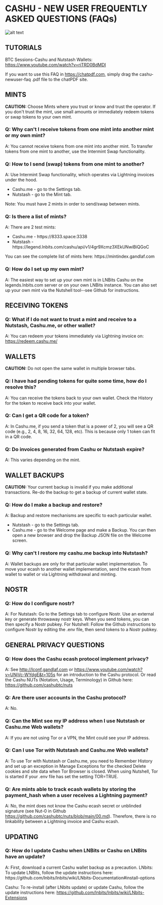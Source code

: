 <h1>CASHU - NEW USER FREQUENTLY ASKED QUESTIONS (FAQs)</h1>

![alt text](https://github.com/findingsov/cashu-newuser-faq/blob/main/CashuImg.png "Logo Title Text 1")

<h2>TUTORIALS</h2>

BTC Sessions-Cashu and Nutstash Wallets: https://www.youtube.com/watch?v=riTRD0BdMDI

If you want to use this FAQ in https://chatpdf.com, simply drag the cashu-newuser-faq
.pdf file to the chatPDF site.

<h2>MINTS</h2>

<b>CAUTION:</b> Choose Mints where you trust or know and trust the operator.  If you don't trust the mint, use small amounts or immediately redeem tokens or swap tokens to your own mint.

<h3>Q: Why can't I receive tokens from one mint into another mint or my own mint?</h3>

A: You cannot receive tokens from one mint into another mint.  To transfer tokens from one mint to another, use the Intermint Swap functionality. 

<h3>Q: How to I send (swap) tokens from one mint to another?</h3>

A: Use Intermint Swap functionality, which operates via Lightning invoices under the hood.
<ul>
    <li> Cashu.me - go to the Settings tab.</li>
     <li> Nutstash - go to the Mint tab. </li>
</ul>

Note: You must have 2 mints in order to send/swap between mints.

<h3>Q: Is there a list of mints?</h3>

A: There are 2 test mints: 
<ul>
    <li> Cashu.me - https://8333.space:3338 </li>
     <li>Nutstash - https://legend.lnbits.com/cashu/api/v1/4gr9Xcmz3XEkUNwiBiQGoC </li>
</ul>
You can see the complete list of mints here: https://mintindex.gandlaf.com 

<h3>Q: How do I set up my own mint?</h3>

A: The easiest way to set up your own mint is in LNBits Cashu on the legends.lnbits.com server or on your own LNBits instance. You can also set up your own mint via the Nutshell tool--see Github for instructions.

<h2>RECEIVING TOKENS</h2>

<h3>Q: What if I do not want to trust a mint and receive to a Nutstash, Cashu.me, or other wallet?</h3>

A: You can redeem your tokens immediately via Lightning invoice on: https://redeem.cashu.me/

<h2>WALLETS</h2>
    
<b>CAUTION:</b> Do not open the same wallet in multiple browser tabs.
 
<h3>Q: I have had pending tokens for quite some time, how do I resolve this?</h3>

A: You can receive the tokens back to your own wallet. Check the History for the token to receive back into your wallet.

<h3>Q:  Can I get a QR code for a token?</h3>

A: In Cashu.me, if you send a token that is a power of 2, you will see a QR code (e.g., 2, 4, 8, 16, 32, 64, 128, etc). This is because only 1 token can fit in a QR code.

<h3>Q: Do invoices generated from Cashu or Nutstash expire?</h3>

A: This varies depending on the mint. 

<h2>WALLET BACKUPS</h2>

<b>CAUTION:</b> Your current backup is invalid if you make additional transactions.  Re-do the backup to get a backup of current wallet state.

<h3>Q: How do I make a backup and restore?</h3>
A:  Backup and restore mechanisms are specific to each particular wallet.
<ul>
     <li> Nutstash - go to the Settings tab. </li>
    <li> Cashu.me - go to the Welcome page and make a Backup.  You can then open a new browser and drop the Backup JSON file on the Welcome screen.  </li>
</ul>

<h3>Q: Why can't I restore my cashu.me backup into Nutstash? </h3>

A: Wallet backups are only for that particular wallet implementation. To move your ecash to another wallet implementation, send the ecash from wallet to wallet or via Lightning withdrawal and minting.

<h2>NOSTR</h2>

<h3>Q: How do I configure nostr?</h3>

A:  For Nutstash: Go to the Settings tab to configure Nostr. Use an external key or generate throwaway nostr keys. When you send tokens, you can then specify a Nostr pubkey. 
    For Nutshell: Follow the Github instructions to configure Nostr by editing the .env file, then send tokens to a Nostr pubkey.

<h2>GENERAL PRIVACY QUESTIONS</h2>

<h3>Q: How does the Cashu ecash protocol implement privacy?</h3>

A: See http://lconf.gandlaf.com or https://www.youtube.com/watch?v=UNjVc-WYdgE&t=105s for an introduction to the Cashu protocol. Or read the Cashu NUTs (Notation, Usage, Terminology) in Github here: https://github.com/cashubtc/nuts

<h3>Q: Are there user accounts in the Cashu protocol?</h3>

A: No.

<h3>Q: Can the Mint see my IP address when I use Nutstash or Cashu.me Web wallets?</h3>

A: If you are not using Tor or a VPN, the Mint could see your IP address.

<h3>Q: Can I use Tor with Nutstash and Cashu.me Web wallets?</h3>

A: To use Tor with Nutstash or Cashu.me, you need to Remember History and set up an exception in Manage Exceptions for the checked Delete cookies and site data when Tor Browser is closed. 
When using Nutshell, Tor is started if your .env file has set the setting TOR=TRUE.

<h3>Q: Are mints able to track ecash wallets by storing the payment_hash when a user receives a Lightning payment?</h3>

A: No, the mint does not know the Cashu ecash secret or unblinded signature (see Nut-0 in Github https://github.com/cashubtc/nuts/blob/main/00.md). Therefore, there is no linkability between a Lightning invoice and Cashu ecash.  

<h2>UPDATING</h2>

<h3>Q: How do I update Cashu when LNBits or Cashu on LNBits have an update?</h3>
A:  First, download a current Cashu wallet backup as a precaution.
LNbits: To update LNBits, follow the update instructions here:
https://github.com/lnbits/lnbits/wiki/LNbits-Documentation#install-options

Cashu: To re-install (after LNbits update) or update Cashu, follow the update instructions here:
https://github.com/lnbits/lnbits/wiki/LNbits-Extensions
    

